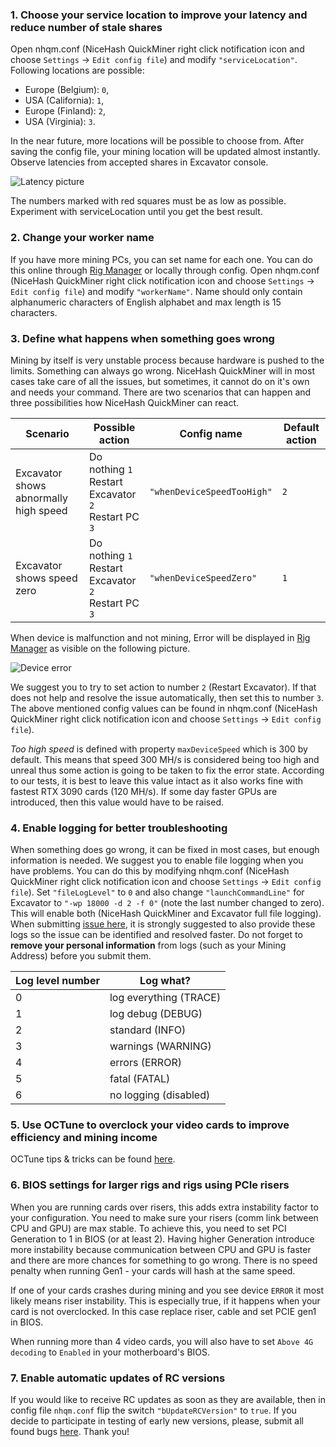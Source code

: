 ### 1. Choose your service location to improve your latency and reduce number of stale shares

Open nhqm.conf (NiceHash QuickMiner right click notification icon and choose `Settings` -> `Edit config file`) and modify `"serviceLocation"`. Following locations are possible:
* Europe (Belgium): `0`,
* USA (California): `1`,
* Europe (Finland): `2`,
* USA (Virginia): `3`.

In the near future, more locations will be possible to choose from. After saving the config file, your mining location will be updated almost instantly. Observe latencies from accepted shares in Excavator console.

![Latency picture](https://github.com/nicehash/NiceHashQuickMiner/blob/main/images/latency.png?raw=true)

The numbers marked with red squares must be as low as possible. Experiment with serviceLocation until you get the best result.

### 2. Change your worker name

If you have more mining PCs, you can set name for each one. You can do this online through [Rig Manager](https://www.nicehash.com/my/mining/rigs) or locally through config. Open nhqm.conf (NiceHash QuickMiner right click notification icon and choose `Settings` -> `Edit config file`) and modify `"workerName"`. Name should only contain alphanumeric characters of English alphabet and max length is 15 characters.

### 3. Define what happens when something goes wrong

Mining by itself is very unstable process because hardware is pushed to the limits. Something can always go wrong. NiceHash QuickMiner will in most cases take care of all the issues, but sometimes, it cannot do on it's own and needs your command. There are two scenarios that can happen and three possibilities how NiceHash QuickMiner can react.

Scenario | Possible action | Config name | Default action
---------|-----------------|-------------|---------------
Excavator shows abnormally high speed | Do nothing `1`<br>Restart Excavator `2`<br>Restart PC `3` | `"whenDeviceSpeedTooHigh"` | `2`
Excavator shows speed zero | Do nothing `1`<br>Restart Excavator `2`<br>Restart PC `3` | `"whenDeviceSpeedZero"` | `1`

When device is malfunction and not mining, Error will be displayed in [Rig Manager](https://www.nicehash.com/my/mining/rigs) as visible on the following picture.

![Device error](https://github.com/nicehash/NiceHashQuickMiner/blob/main/images/error.png?raw=true)

We suggest you to try to set action to number `2` (Restart Excavator). If that does not help and resolve the issue automatically, then set this to number `3`.  The above mentioned config values can be found in nhqm.conf (NiceHash QuickMiner right click notification icon and choose `Settings` -> `Edit config file`).

_Too high speed_ is defined with property `maxDeviceSpeed` which is 300 by default. This means that speed 300 MH/s is considered being too high and unreal thus some action is going to be taken to fix the error state. According to our tests, it is best to leave this value intact as it also works fine with fastest RTX 3090 cards (120 MH/s). If some day faster GPUs are introduced, then this value would have to be raised.

### 4. Enable logging for better troubleshooting

When something does go wrong, it can be fixed in most cases, but enough information is needed. We suggest you to enable file logging when you have problems. You can do this by modifying nhqm.conf (NiceHash QuickMiner right click notification icon and choose `Settings` -> `Edit config file`). Set `"fileLogLevel"` to `0` and also change `"launchCommandLine"` for Excavator to `"-wp 18000 -d 2 -f 0"` (note the last number changed to zero). This will enable both (NiceHash QuickMiner and Excavator full file logging). When submitting [issue here](https://github.com/nicehash/NiceHashQuickMiner/issues), it is strongly suggested to also provide these logs so the issue can be identified and resolved faster. Do not forget to **remove your personal information** from logs (such as your Mining Address) before you submit them.

Log level number | Log what?
-----------------|-----------
0 | log everything (TRACE)
1 | log debug (DEBUG)
2 | standard (INFO)
3 | warnings (WARNING)
4 | errors (ERROR)
5 | fatal (FATAL)
6 | no logging (disabled)

### 5. Use OCTune to overclock your video cards to improve efficiency and mining income

OCTune tips & tricks can be found [here](https://github.com/nicehash/NiceHashQuickMiner/wiki/OCTune).

### 6. BIOS settings for larger rigs and rigs using PCIe risers

When you are running cards over risers, this adds extra instability factor to your configuration. You need to make sure your risers (comm link between CPU and GPU) are max stable. To achieve this, you need to set PCI Generation to 1 in BIOS (or at least 2). Having higher Generation introduce more instability because communication between CPU and GPU is faster and there are more chances for something to go wrong. There is no speed penalty when running Gen1 - your cards will hash at the same speed.

If one of your cards crashes during mining and you see device `ERROR` it most likely means riser instability. This is especially true, if it happens when your card is not overclocked. In this case replace riser, cable and set PCIE gen1 in BIOS.

When running more than 4 video cards, you will also have to set `Above 4G decoding` to `Enabled` in your motherboard's BIOS.

### 7. Enable automatic updates of RC versions

If you would like to receive RC updates as soon as they are available, then in config file `nhqm.conf` flip the switch `"bUpdateRCVersion"` to `true`. If you decide to participate in testing of early new versions, please, submit all found bugs [here](https://github.com/nicehash/NiceHashQuickMiner/issues). Thank you!